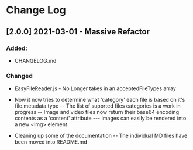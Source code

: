 # Change Log

## [2.0.0] 2021-03-01 - Massive Refactor
### Added:
- CHANGELOG.md

### Changed
- EasyFileReader.js - No Longer takes in an acceptedFileTypes array
- Now it now tries to determine what 'category' each file is based on it's file.metadata.type
-- The list of suported files categories is a work in progress
-- Image and video files now return their base64 encoding contents as a 'content' attribute
--- Images can easily be rendered into a new \<img> element

- Cleaning up some of the documentation
-- The individual MD files have been moved into README.md
